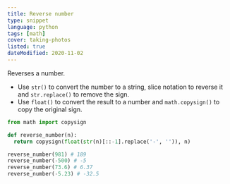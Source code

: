 ```yaml
---
title: Reverse number
type: snippet
language: python
tags: [math]
cover: taking-photos
listed: true
dateModified: 2020-11-02
---
```


Reverses a number.

- Use `str()` to convert the number to a string, slice notation to reverse it and `str.replace()` to remove the sign.
- Use `float()` to convert the result to a number and `math.copysign()` to copy the original sign.

```py
from math import copysign

def reverse_number(n):
  return copysign(float(str(n)[::-1].replace('-', '')), n)

reverse_number(981) # 189
reverse_number(-500) # -5
reverse_number(73.6) # 6.37
reverse_number(-5.23) # -32.5
```
